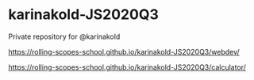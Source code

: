 # karinakold-JS2020Q3
Private repository for @karinakold

https://rolling-scopes-school.github.io/karinakold-JS2020Q3/webdev/

https://rolling-scopes-school.github.io/karinakold-JS2020Q3/calculator/
